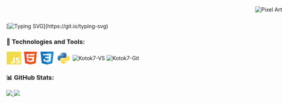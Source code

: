 [![Typing SVG](https://readme-typing-svg.demolab.com?font=Fira+Code&pause=1000&color=6793F7&width=435&lines=Hi%2C+everyone!+I'm+Kotokk.;Welcome+to+my+Github+profile!)](https://git.io/typing-svg)

### 🚀 Technologies and Tools:
<div style="display: inline-block;">
  <img align="center" alt="Kotok7-Js" height="35" width="40" src="https://raw.githubusercontent.com/devicons/devicon/master/icons/javascript/javascript-plain.svg" />
  <img align="center" alt="Kotok7-HTML" height="35" width="40" src="https://raw.githubusercontent.com/devicons/devicon/master/icons/html5/html5-original.svg" />
  <img align="center" alt="Kotok7-CSS" height="35" width="40" src="https://raw.githubusercontent.com/devicons/devicon/master/icons/css3/css3-original.svg" />
  <img align="center" alt="Kotok7-Python" height="35" width="40" src="https://raw.githubusercontent.com/devicons/devicon/master/icons/python/python-original.svg" />
  <img align="center" alt="Kotok7-VS" height="35" width="40" src="https://cdn.jsdelivr.net/gh/devicons/devicon/icons/vscode/vscode-original.svg" />
  <img align="center" alt="Kotok7-Git" height="35" width="40" src="https://cdn.jsdelivr.net/gh/devicons/devicon/icons/git/git-original.svg" />
</div>

### 📊 GitHub Stats:
<div>
  <a href="https://github.com/Kotok7">
    <img height="195px" src="https://github-readme-stats.vercel.app/api?username=Kotok7&show_icons=true&theme=one_dark_pro&include_all_commits=true&count_private=true" />
    <img height="195px" src="https://github-readme-stats.vercel.app/api/top-langs/?username=Kotok7&layout=compact&langs_count=7&theme=one_dark_pro" />
  </a>
</div>

<div style="position: absolute; top: 20px; right: 0;">
  <img src="https://github.com/user-attachments/assets/3dd95ed7-9349-404f-8506-a3ad9a4cf5fb" alt="Pixel Art" width="200" />
</div>
